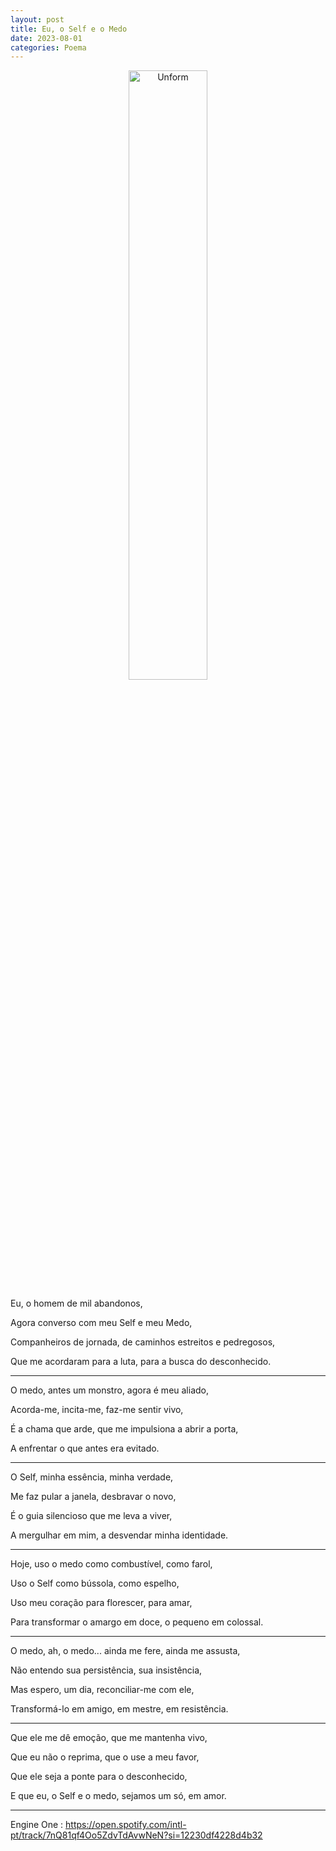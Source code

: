 ```yaml
---
layout: post
title: Eu, o Self e o Medo
date: 2023-08-01
categories: Poema
---
```


<p align="center">
<img src="{{ site.baseurl }}/images/2023-08-01-Eu-o-Self-e-o-Medo.png" height="50%" width="50%" alt="Unform" />
 </p>


Eu, o homem de mil abandonos, 

Agora converso com meu Self e meu Medo,

Companheiros de jornada, de caminhos estreitos e pedregosos,

Que me acordaram para a luta, para a busca do desconhecido.

---

O medo, antes um monstro, agora é meu aliado,

Acorda-me, incita-me, faz-me sentir vivo,

É a chama que arde, que me impulsiona a abrir a porta,

A enfrentar o que antes era evitado.

---

O Self, minha essência, minha verdade,

Me faz pular a janela, desbravar o novo,

É o guia silencioso que me leva a viver,

A mergulhar em mim, a desvendar minha identidade.

---

Hoje, uso o medo como combustível, como farol,

Uso o Self como bússola, como espelho,

Uso meu coração para florescer, para amar,

Para transformar o amargo em doce, o pequeno em colossal.

---

O medo, ah, o medo... ainda me fere, ainda me assusta,

Não entendo sua persistência, sua insistência,

Mas espero, um dia, reconciliar-me com ele,

Transformá-lo em amigo, em mestre, em resistência.

---

Que ele me dê emoção, que me mantenha vivo,

Que eu não o reprima, que o use a meu favor,

Que ele seja a ponte para o desconhecido,

E que eu, o Self e o medo, sejamos um só, em amor.

---

Engine One : https://open.spotify.com/intl-pt/track/7nQ81qf4Oo5ZdvTdAvwNeN?si=12230df4228d4b32